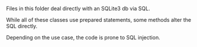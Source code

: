 Files in this folder deal directly with an SQLite3 db via SQL.

While all of these classes use prepared statements,
some methods alter the SQL directly.

Depending on the use case, the code is prone to SQL injection.